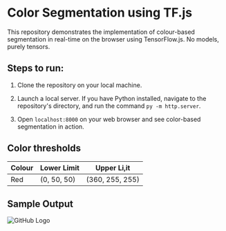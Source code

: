 # Color Segmentation using TF.js
This repository demonstrates the implementation of colour-based segmentation in real-time on the browser using TensorFlow.js. No models, purely tensors.

## Steps to run:

1. Clone the repository on your local machine.
   
2. Launch a local server. If you have Python installed, navigate to the repository's directory, and run the command ```py -m http.server```.
   
3. Open ```localhost:8000``` on your web browser and see color-based segmentation in action.

## Color thresholds
| Colour | Lower Limit | Upper Li,it |
| --------- | --------- | ---- |
|Red| (0, 50, 50) | (360, 255, 255) |

## Sample Output
![GitHub Logo](color-segmentation-tfjs.gif)
